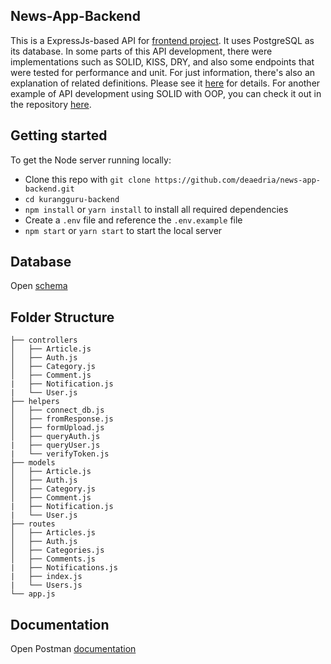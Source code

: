 ## News-App-Backend
This is a ExpressJs-based API for [frontend project](https://github.com/deaedria/news-app-frontend.git). It uses PostgreSQL as its database. In some parts of this API development, there were implementations such as SOLID, KISS, DRY, and also some endpoints that were tested for performance and unit. For just information, there's also an explanation of related definitions. Please see it [here](https://difficult-jay-2a1.notion.site/Documentation-188d1520b1c64070bbe21e52b2be1a3c) for details. For another example of API development using SOLID with OOP, you can check it out in the repository [here](https://github.com/deaedria/shop-backend.git).

## Getting started

To get the Node server running locally:

* Clone this repo with `git clone https://github.com/deaedria/news-app-backend.git`
* `cd kurangguru-backend`
* `npm install` or `yarn install` to install all required dependencies
* Create a `.env` file and reference the `.env.example` file
* `npm start` or `yarn start` to start the local server

## Database

Open [schema](https://drawsql.app/dea/diagrams/kurang-guru/embed)

## Folder Structure

    ├── controllers                    
    │   ├── Article.js              
    │   ├── Auth.js              
    │   ├── Category.js             
    │   ├── Comment.js
    |   ├── Notification.js
    |   └── User.js
    ├── helpers
    │   ├── connect_db.js
    │   ├── fromResponse.js              
    │   ├── formUpload.js             
    │   ├── queryAuth.js
    |   ├── queryUser.js
    |   └── verifyToken.js
    ├── models
    │   ├── Article.js              
    │   ├── Auth.js              
    │   ├── Category.js             
    │   ├── Comment.js
    |   ├── Notification.js
    |   └── User.js
    ├── routes
    │   ├── Articles.js              
    │   ├── Auth.js              
    │   ├── Categories.js             
    │   ├── Comments.js
    |   ├── Notifications.js
    |   ├── index.js
    |   └── Users.js
    └── app.js
    
## Documentation

Open Postman [documentation](https://documenter.getpostman.com/view/14707903/TzeTJp9b) 
